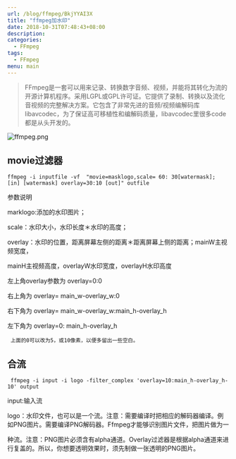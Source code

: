```yaml
---
url: /blog/ffmpeg/BkjYYAI3X
title: "ffmpeg加水印"
date: 2018-10-31T07:48:43+08:00
description:
categories:
  - FFmpeg
tags:
  - FFmpeg
menu: main
---
```


> FFmpeg是一套可以用来记录、转换数字音频、视频，并能将其转化为流的开源计算机程序。采用LGPL或GPL许可证。它提供了录制、转换以及流化音视频的完整解决方案。它包含了非常先进的音频/视频编解码库libavcodec，为了保证高可移植性和编解码质量，libavcodec里很多code都是从头开发的。

![ffmpeg.png](/static/uploads/BkjYYAI3X/img/ffmpeg_HJ9roRU2Q.png)

## movie过滤器

```
ffmpeg -i inputfile -vf  "movie=masklogo,scale= 60: 30[watermask]; [in] [watermask] overlay=30:10 [out]" outfile

```

参数说明

marklogo:添加的水印图片；

scale：水印大小，水印长度＊水印的高度；

overlay：水印的位置，距离屏幕左侧的距离＊距离屏幕上侧的距离；mainW主视频宽度，

mainH主视频高度，overlayW水印宽度，overlayH水印高度

左上角overlay参数为 overlay=0:0

右上角为 overlay= main_w-overlay_w:0

右下角为 overlay= main_w-overlay_w:main_h-overlay_h

左下角为 overlay=0: main_h-overlay_h

```
 上面的0可以改为5，或10像素，以便多留出一些空白。

```

## 合流

```
 ffmpeg -i input -i logo -filter_complex 'overlay=10:main_h-overlay_h-10' output

```

input:输入流

logo：水印文件，也可以是一个流。注意：需要编译时把相应的解码器编译。例如PNG图片。需要编译PNG解码器。Ffmpeg才能够识别图片文件，把图片做为一

种流。注意：PNG图片必须含有alpha通道。Overlay过滤器是根据alpha通道来进行复盖的。所以，你想要透明效果时，须先制做一张透明的PNG图片。
